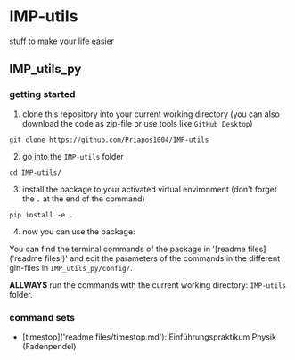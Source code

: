 # IMP-utils
stuff to make your life easier


## IMP_utils_py

### getting started

1. clone this repository into your current working directory (you can also download the code as zip-file or use tools like `GitHub Desktop`)

```
git clone https://github.com/Priapos1004/IMP-utils
```

2. go into the `IMP-utils` folder

```
cd IMP-utils/
```

3. install the package to your activated virtual environment (don't forget the `.` at the end of the command)

```
pip install -e .
```

4. now you can use the package:

You can find the terminal commands of the package in '[readme files]('readme files')' and edit the parameters of the commands in the different gin-files in `IMP_utils_py/config/`.

**ALLWAYS** run the commands with the current working directory: `IMP-utils` folder.

### command sets

- [timestop]('readme files/timestop.md'): Einführungspraktikum Physik (Fadenpendel)
